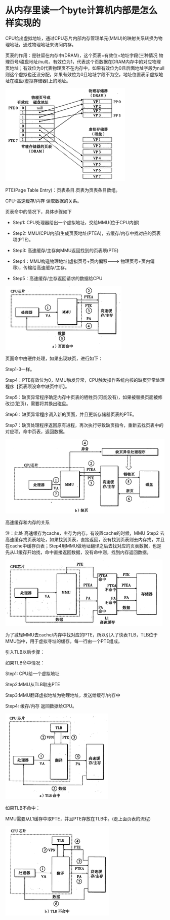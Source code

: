 # 从内存里读一个byte计算机内部是怎么样实现的

CPU给出虚拟地址，通过CPU芯片内部内存管理单元(MMU)的映射关系转换为物理地址，通过物理地址来访问内存。

页表的作用：是驻留在内存中(DRAM)，这个页表=有效位+地址字段(三种情况 物理页号/磁盘地址/null)。有效位为1，代表这个页数据在DRAM内存中的对应物理页地址；有效位为0代表物理页不在内存中，如果有效位为0且后面地址字段为null则这个虚拟也还没分配，如果有效位为0且地址字段不为空，地址位置表示虚拟地址在磁盘(虚拟存储器)上的地址。

![image-20220224144410390](https://raw.githubusercontent.com/gaolijiemathcs/image-hosting/master/image-20220224144410390.png)

PTE(Page Table Entry)：页表条目.页表为页表条目数组。

CPU-高速缓存/内存 读取数据的关系。

页表命中的情况下，具体步骤如下

- Step1: CPU处理器给出一个虚拟地址，交给MMU(位于CPU内部)

- Step2: MMU(CPU内部)生成页表地址(PTEA)，去缓存/内存中找对应的页表项(PTE)。
- Step3:  高速缓存/主存向MMU返回找到的页表项(PTE)
- Step4：MMU构造物理地址(虚拟页号+页内偏移---> 物理页号+页内偏移)，传输给高速缓存/主存。
- Step5：高速缓存/主存返回请求的数据给CPU

![image-20220224144437225](https://raw.githubusercontent.com/gaolijiemathcs/image-hosting/master/image-20220224144437225.png)

页面命中由硬件处理，如果出现缺页，进行如下：

Step1-3一样。

Step4：PTE有效位为0，MMU触发异常，CPU触发操作系统内核的缺页异常处理程序【页表项没命中缺页中断】。

Step5：缺页异常程序确定内存中页表的牺牲页(可能没有)，如果被替换页面被修改过(脏页)，需要将其换出磁盘。

Step6：缺页异常程序调入新的页面，并且更新存储器页表的PTE。

Step7：缺页处理程序返回原有进程，再次执行导致缺页指令，重新去找页表中的对应项，命中页表，返回数据。

![image-20220224144448138](https://raw.githubusercontent.com/gaolijiemathcs/image-hosting/master/image-20220224144448138.png)

高速缓存和内存的关系

注：此处 高速缓存为cache，主存为内存。有设置cache的时候，MMU Step2 去高速缓存找页表地址，如果找到页表，直接返回，没有找到页表则去内存找，并且在cache中缓存页表；Step4用MMU做地址翻译之后去找对应的页表数据，也是先从L1缓存开始找，命中直接返回数据，没有命中则，找到内存返回数据。

![image-20220224144459553](https://raw.githubusercontent.com/gaolijiemathcs/image-hosting/master/image-20220224144459553.png)

为了减轻MMU去cache/内存中找对应的PTE，所以引入了快表TLB，TLB位于MMU当中，用于虚拟寻址的缓存，每一行由一个PTE组成。

引入TLB以后步骤：

如果TLB命中情况：

Step1: CPU给一个虚拟地址

Step2:MMU从TLB取出PTE

Step3:MMU翻译虚拟地址为物理地址，发送给缓存/内存中

Step4: 缓存/内存 返回数据给CPU。

![image-20220224144526158](https://raw.githubusercontent.com/gaolijiemathcs/image-hosting/master/image-20220224144526158.png)

如果TLB不命中：

MMU需要从L1缓存中取PTE，并且PTE存放在TLB中。(走上面页表的流程)

![image-20220224144533767](https://raw.githubusercontent.com/gaolijiemathcs/image-hosting/master/image-20220224144533767.png)
